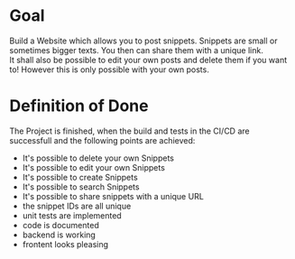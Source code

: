 # Goal

Build a Website which allows you to post snippets. Snippets are small or sometimes bigger texts. You then can share them with a unique link. <br>
It shall also be possible to edit your own posts and delete them if you want to! However this is only possible with your own posts.

# Definition of Done

The Project is finished, when the build and tests in the CI/CD are successfull and the following points are achieved:
- It's possible to delete your own Snippets
- It's possible to edit your own Snippets
- It's possible to create Snippets
- It's possible to search Snippets
- It's possible to share snippets with a unique URL
- the snippet IDs are all unique
- unit tests are implemented
- code is documented
- backend is working
- frontent looks pleasing

